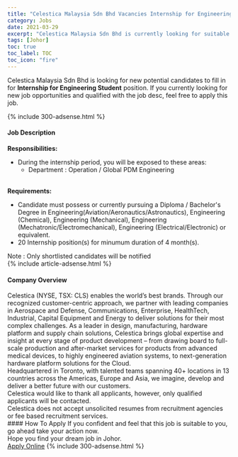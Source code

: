 ```yaml
---
title: "Celestica Malaysia Sdn Bhd Vacancies Internship for Engineering Student" 
category: Jobs 
date: 2021-03-29 
excerpt: "Celestica Malaysia Sdn Bhd is currently looking for suitable person to fill in the Internship for Engineering Student which based in Johor" 
tags: [Johor] 
toc: true 
toc_label: TOC 
toc_icon: "fire" 
--- 
```


<p>Celestica Malaysia Sdn Bhd is looking for new potential candidates to fill in for <b>Internship for Engineering Student</b> position. If you currently looking for new job opportunities and qualified with the job desc, feel free to apply this job.
</p>{% include 300-adsense.html %} 
<div><div><h4>Job Description</h4></div><div><div><span><div><div><strong>Responsibilities:</strong><ul><li>During the internship period, you will be exposed to these areas:<ul><li>Department : Operation / Global PDM Engineering</li></ul></li></ul><div><br><strong>Requirements:</strong></div><ul><li>Candidate must possess or currently pursuing a Diploma / Bachelor's Degree in Engineering(Aviation/Aeronautics/Astronautics), Engineering (Chemical), Engineering (Mechanical), Engineering (Mechatronic/Electromechanical), Engineering (Electrical/Electronic) or equivalent.</li><li>20 Internship position(s) for minumum duration of 4 month(s).</li></ul><div>Note : Only shortlisted candidates will be notified</div></div></div></span></div></div></div> 
{% include article-adsense.html %} 
<div><div><h4>Company Overview</h4></div><div><div><span><div><div>
	Celestica (NYSE, TSX: CLS) enables the world&#8217;s best brands. Through our recognized customer-centric approach, we partner with leading companies in Aerospace and Defense, Communications, Enterprise, HealthTech, Industrial, Capital Equipment and Energy to deliver solutions for their most complex challenges. As a leader in design, manufacturing, hardware platform and supply chain solutions, Celestica brings global expertise and insight at every stage of product development &#8211; from drawing board to full-scale production and after-market services for products from advanced medical devices, to highly engineered aviation systems, to next-generation hardware platform solutions for the Cloud.</div>
<div>
	Headquartered in Toronto, with talented teams spanning 40+ locations in 13 countries across the Americas, Europe and Asia, we imagine, develop and deliver a better future with our customers.</div>
<div>
	Celestica would like to thank all applicants, however, only qualified applicants will be contacted.</div>
<div>
	Celestica does not accept unsolicited resumes from recruitment agencies or fee based recruitment services.</div></div></span></div></div></div> 
#### How To Apply 
If you confident and feel that this job is suitable to you, go ahead take your action now. <br/> 
Hope you find your dream job in Johor. <br/> 
<a href="https://www.jobstreet.com.my/en/job/internship-for-engineering-student-4518862?jobId=jobstreet-my-job-4518862&" class="btn btn--info" target="_blank" rel="nofollow noopenner">Apply Online</a> 
{% include 300-adsense.html %} 